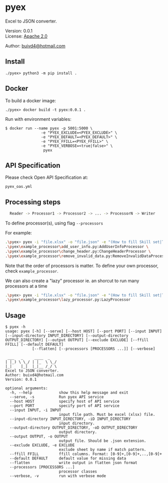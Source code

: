 # pyex

Excel to JSON converter.

Version: 0.0.1 <br>
License: <a href="http://www.apache.org/licenses/LICENSE-2.0.html">Apache 2.0</a>

Author: buivd4@hotmail.com

## Install

```shell
./pyex> python3 -m pip install .
```

## Docker

To build a docker image:

```shell
./pyex> docker build -t pyex:0.0.1 .
```

Run with environment variables:

```shell
$ docker run --name pyex -p 5001:5000 \
                -e "PYEX_EXCLUDE=<PYEX_EXCLUDE>" \
                -e "PYEX_DEFAULT=<PYEX_DEFAULT>" \
                -e "PYEX_FFILL=<PYEX_FFILL>" \
                -e "PYEX_VERBOSE=<true|false>" \
                 pyex 
```

## API Specification

Please check Open API Specification at:

```shell
pyex_oas.yml
```

## Processing steps
```bash
  Reader -> Processor1 -> Processor2 -> ... -> ProcessorN -> Writer
```

To define processor(s), using flag ```--processors```

For example:

```bash
.\pyex> pyex -i "file.xlsx" -o "file.json" -e "(How to fill Skill set|Title|Programming Language|Revision History)" --ffill "0,1" --processors \
.\pyex\example_processor\add_user_info.py:AddUserInfoProcessor \
.\pyex\example_processor\change_header.py:ChangeHeaderProcessor \
.\pyex\example_processor\remove_invalid_data.py:RemoveInvalidDataProcessor
```

Note that the order of processors is matter. To define your own processor, check ```example_processor```.

We can also create a "lazy" processor ie. an shorcut to run many processors at a time

```bash
.\pyex> pyex -i "file.xlsx" -o "file.json" -e "(How to fill Skill set|Title|Programming Language|Revision History)" --ffill "0,1" --processors \
.\pyex\example_processor\lazy_processor.py:LazyProcessor
```


## Usage

```shell
$ pyex -h
usage: pyex [-h] [--serve] [--host HOST] [--port PORT] [--input INPUT] [--input-directory INPUT_DIRECTORY] [--output-directory OUTPUT_DIRECTORY] [--output OUTPUT] [--exclude EXCLUDE] [--ffill FFILL] [--default DEFAULT]
            [--flatten] [--processors [PROCESSORS ...]] [--verbose]

 ___   _     ____  _
| |_) \ \_/ | |_  \ \_/
|_|    |_|  |_|__ /_/ \
Excel to JSON converter.
Author: buivd4@hotmail.com
Version: 0.0.1

optional arguments:
  -h, --help            show this help message and exit
  --serve, -s           Run pyex API service
  --host HOST           specify host of API service
  --port PORT           specify port of API service
  --input INPUT, -i INPUT
                        input file path. Must be excel (xlsx) file.
  --input-directory INPUT_DIRECTORY, -iD INPUT_DIRECTORY
                        input directory.
  --output-directory OUTPUT_DIRECTORY, -oD OUTPUT_DIRECTORY
                        output directory.
  --output OUTPUT, -o OUTPUT
                        output file. Should be .json extension.
  --exclude EXCLUDE, -e EXCLUDE
                        exclude sheet by name if match pattern.
  --ffill FFILL         ffill columns. Format: [0-9]+,[0-9]+,..,[0-9]+
  --default DEFAULT     default value for missing data
  --flatten             write output in flatten json format
  --processors [PROCESSORS ...]
                        processor classes
  --verbose, -v         run with verbose mode
```